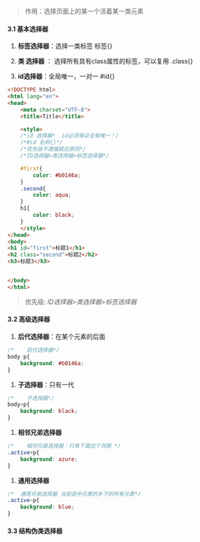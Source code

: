 > 作用：选择页面上的某一个活着某一类元素

#### 3.1 基本选择器

1. **标签选择器**：选择一类标签 标签{}

2. **类 选择器** ： 选择所有具有class属性的标签，可以复用 .class{}

3. **id选择器**：全局唯一，一对一 #id{}

```HTML
<!DOCTYPE html>
<html lang="en">
<head>
    <meta charset="UTF-8">
    <title>Title</title>

    <style>
    /*id 选择器*  id必须保证全局唯一！/
    /*#id 名称{}*/
    /*优先级不遵循就近原则*/
    /*ID选择器>类选择器>标签选择器*/

    #first{
        color: #b0146a;
    }
    .second{
        color: aqua;
    }
    h1{
        color: black;
    }
    </style>
</head>
<body>
<h1 id="first">标题1</h1>
<h2 class="second">标题2</h2>
<h3>标题3</h3>


</body>
</html>
```

> 优先级:  *ID选择器>类选择器>标签选择器*

#### 3.2 高级选择器

1. **后代选择器**：在某个元素的后面   

```CSS
/*    后代选择器*/
body p{
    background: #b0146a;
}
```

1. **子选择器**：只有一代

```CSS
/*    子选择器*/
body>p{
    background: black;
}
```

1. **相邻兄弟选择器**

```CSS
/*    相邻兄弟选择器：只有下面这个邻居 */
.active+p{
    background: azure;
}
```

1. **通用选择器**

```CSS
/*  通用兄弟选择器 当前选中元素的乡下的所有元素*/
.active~p{
    background: blue;
}
```

#### 3.3 结构伪类选择器

